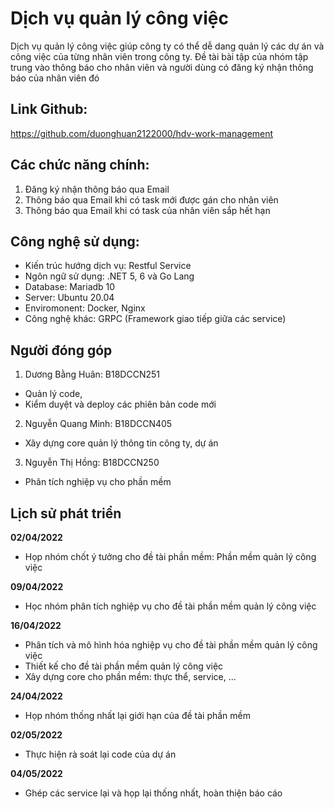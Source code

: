 # Dịch vụ quản lý công việc
Dịch vụ quản lý công việc giúp công ty có thể dễ dang quản lý các dự án và công việc của từng nhân viên trong công ty.
Đề tài bài tập của nhóm tập trung vào thông báo cho nhân viên và người dùng có đăng ký nhận thông báo của nhân viên đó
## Link Github: 
https://github.com/duonghuan2122000/hdv-work-management

## Các chức năng chính:
1. Đăng ký nhận thông báo qua Email
2. Thông báo qua Email khi có task mới được gán cho nhân viên
3. Thông báo qua Email khi có task của nhân viên sắp hết hạn
## Công nghệ sử dụng:
- Kiến trúc hướng dịch vụ: Restful Service
- Ngôn ngữ sử dụng: .NET 5, 6 và Go Lang
- Database: Mariadb 10
- Server: Ubuntu 20.04
- Enviromonent: Docker, Nginx
- Công nghệ khác: GRPC (Framework giao tiếp giữa các service)
## Người đóng góp
1. Dương Bằng Huân: B18DCCN251
- Quản lý code, 
- Kiểm duyệt và deploy các phiên bản code mới
2. Nguyễn Quang Minh: B18DCCN405
- Xây dựng core quản lý thông tin công ty, dự án
3. Nguyễn Thị Hồng: B18DCCN250
- Phân tích nghiệp vụ cho phần mềm
## Lịch sử phát triển
**02/04/2022**
- Họp nhóm chốt ý tưởng cho đề tài phần mềm: Phần mềm quản lý công việc

**09/04/2022**
- Học nhóm phân tích nghiệp vụ cho đề tài phần mềm quản lý công việc

**16/04/2022**
- Phân tích và mô hình hóa nghiệp vụ cho đề tài phần mềm quản lý công việc
- Thiết kế cho đề tài phần mềm quản lý công việc
- Xây dựng core cho phần mềm: thực thể, service, ...

**24/04/2022**
- Họp nhóm thống nhất lại giới hạn của đề tài phần mềm

**02/05/2022**
- Thực hiện rà soát lại code của dự án

**04/05/2022**
- Ghép các service lại và họp lại thống nhất, hoàn thiện báo cáo


